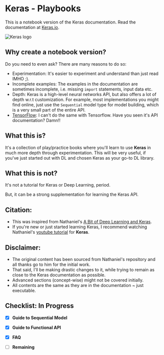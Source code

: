 # Keras - Playbooks
This is a notebook version of the Keras documentation. Read the documentation at [Keras.io](https://keras.io).

![Keras logo](https://upload.wikimedia.org/wikipedia/commons/c/c9/Keras_Logo.jpg)

## Why create a notebook version?
Do you need to even ask? There are many reasons to do so:
 - Experimentation: It's easier to experiment and understand than just read IMHO ;).
 - Incomplete examples: The examples in the documentation are sometimes incomplete, i.e. missing `import` statements, input data etc.
 - Depth: Keras is a high-level neural networks API, but also offers a lot of depth w.r.t customization. For example, most implementations you might find online, just use the `Sequential` model type for model building, which is a very small part of the entire API.
 - [TensorFlow](https://github.com/tensorflow/tensorflow): I can't do the same with Tensorflow. Have you seen it's API documentation? Damn!!

## What this is?
It's a collection of play/practice books where you'll learn to use **Keras** in much more depth through experimentation. This will be very useful, if you've just started out with DL and chosen Keras as your go-to DL library. 

## What this is not?
It's not a tutorial for Keras or Deep Learning, period. 

But, it can be a strong supplementation for learning the Keras API. 

## Citation: 
 - This was inspired from Nathaniel's [A Bit of Deep Learning and Keras](https://github.com/knathanieltucker/a-bit-of-deep-learning-and-keras/tree/master/notebooks).   
 - If you're new or just started learning Keras, I recommend watching Nathaniel's [youtube tutorial](https://www.youtube.com/playlist?list=PLgJhDSE2ZLxaPX0jteHZG4skdj8ZrST9d) for **Keras**.

## Disclaimer: 
 - The original content has been sourced from Nathaniel's repository and all thanks go to him for the initial work.
 - That said, I'll be making drastic changes to it, while trying to remain as close to the Keras documentation as possible. 
 - Advanced sections (concept-wise) might not be covered initially. 
 - All contents are the same as they are in the documentation ~ just executable.

 ## Checklist: In Progress
 - [x] **Guide to Sequential Model**
 - [x] **Guide to Functional API**
 - [x] **FAQ**
 - [ ] **Remaining**

